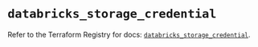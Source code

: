# `databricks_storage_credential`

Refer to the Terraform Registry for docs: [`databricks_storage_credential`](https://registry.terraform.io/providers/databricks/databricks/1.64.1/docs/resources/storage_credential).

